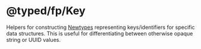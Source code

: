 # @typed/fp/Key

Helpers for constructing [Newtypes](https://github.com/gcanti/newtype-ts) representing keys/identifiers
for specific data structures. This is useful for differentiating between otherwise opaque string or UUID values.
